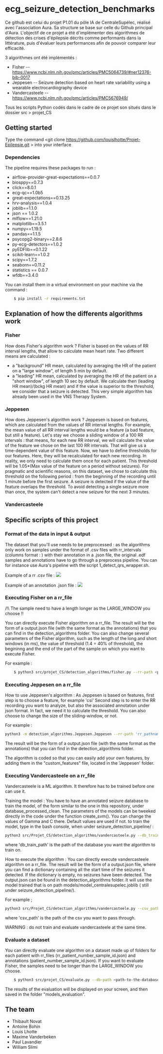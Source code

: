 # ecg_seizure_detection_benchmarks

Ce github est celui du projet P1.01 du pôle IA de CentraleSupélec, réalisé avec l'association Aura. Sa structure se base sur celle du Github principal d'Aura.
L'objectif de ce projet a été d'implémenter des algorithmes de détection des crises d'épilepsie décrits comme performants dans la littérature, puis d'évaluer leurs performances afin de pouvoir comparer leur efficacité.

3 algorithmes ont été implémentés :

* Fisher -- https://www.ncbi.nlm.nih.gov/pmc/articles/PMC5064739/#ner12376-bib-0017
* Jeppesen -- Seizure detection based on heart rate variability using a wearable electrocardiography device
* Vandercasteele -- https://www.ncbi.nlm.nih.gov/pmc/articles/PMC5676949/

Tous les scripts Python codés dans le cadre de ce projet son situés dans le dossier src > projet_CS

## Getting started

Type the command <git clone https://github.com/louislhotte/Projet-Epilepsie.git > into your interface 

### Dependencies

The pipeline requires these packages to run :
* airflow-provider-great-expectations==0.0.7
* biosppy==0.7.3
* click==8.0.1
* ecg-qc==1.0b5
* great-expectations==0.13.25
* hrv-analysis==1.0.4
* joblib==1.1.0
* json == 1.0.2
* mlflow==1.21.0
* matplotlib==3.5.1
* numpy==1.19.5
* pandas==1.1.5
* psycopg2-binary==2.8.6
* py-ecg-detectors==1.0.2
* pyEDFlib==0.1.22
* scikit-learn==1.0.2
* scipy==1.7.2
* seaborn==0.11.2
* statistics == 0.0.7
* wfdb==3.4.0

You can install them in a virtual environment on your machine via the command : 
```sh
    $ pip install -r requirements.txt
```

## Explanation of how the differents algorithms work

### Fisher
How does Fisher's algorithm work ?
Fisher is based on the values of RR interval lengths, that allow to calculate mean heart rate. 
Two different means are calculated : 
* a "background" HR mean, calculated by averaging the HR of the patient on a "large window", of length 5 min by default.
* a "leading" HR mean, calculated by averaging the HR of the patient on a "short window", of length 10 sec by default.
We calculate then (leading HR mean)/(bckg HR mean) and if the value is superior to the threshold, we consider that a seizure is detected. This very simple algorithm has already been used in the VNS Therapy System.

### Jeppesen
How does Jeppesen's algorithm work ?
Jeppesen is based on features, which are calculated from the values of RR interval lengths. For example, the mean value of all RR interval lengths would be a feature (a bad feature, but still a feature). 
Let's stay we choose a sliding window of a 100 RR intervals : that means, for each new RR interval, we will calculate the value of the feature we chose on the last 100 RR intervals. That will give us a time-dependent value of this feature.
Now, we have to define thresholds for our features. Here, they will be recalculated for each new recording. In reality, we only need to calculate them once for each patient.
This threshold will be 1.05*(Max value of the feature on a period without seizures). For pragmatic and scientific reasons, on this dataset, we chose to calculate this threshold on the following period : from the beginning of the recording until 1 minute before the first seizure.
A seizure is detected if the value of the feature overlaps the threshold. To avoid detecting a single seizure more than once, the system can't detect a new seizure for the next 3 minutes.

### Vandercasteele


## Specific scripts of this project

### Format of the data in input & output 
The dataset that you'll use needs to be preprocessed : as the algorithms only work on samples under the format of .csv files with rr_intervals (columns format :  ) with their annotation in a .json file, the original .edf samples and annotations have to go through a preprocess pipeline. You can for instance use Aura's pipeline with the script 1_detect_qrs_wrapper.sh.

Example of a rr .csv file :
<img src="https://github.com/Aura-healthcare/ecg_seizure_detection_benchmarks/tree/main/Images/screenshot_rrintervals.png"/>

Example of an annotation .json file :
<img src="https://github.com/Aura-healthcare/ecg_seizure_detection_benchmarks/tree/main/Images/screenshot_json.png"/>

### Executing Fisher on a rr_file 

/!\ The sample need to have a length longer as the LARGE_WINDOW you choose !!

You can directly execute Fisher algorithm on a rr_file. The result will be the form of a output.json file (with the same format as the annotations) that you can find in the detection_algorithms folder. You can also change several parameters of the Fisher algorithm, such as the length of the long and short windows (in ms), the value of threshold (1.4 = 40% of threshold), the begininng and the end of the part of the sample on which you want to execute Fisher.

For example :

```sh
    $ python3 src/projet_CS/detection_algorithms/fisher.py --rr-path <path-to-the-rr-file> --threshold <threshold> --long-window <length-of-the-long-window-in-ms>
```

### Executing Jeppesen on a rr_file 

How to use Jeppesen's algorithm :
As Jeppesen is based on features, first step is to choose a feature, for example 'csi'
Second step is to enter the RR recording you want to analyze, but also the associated annotation under json format. In fact, we need it to calculate the threshold.
You can also choose to change the size of the sliding-window, or not.

For example :

```sh
python3 -m detection_algorithms.Jeppesen.Jeppesen --rr-path 'rr_pathname' --annotation-path 'jsonannotation_pathname' --jeppesen-feature-name 'csi' --sliding-window 100
```
The result will be the form of a output.json file (with the same format as the annotations) that you can find in the detection_algorithms folder.

The algorithm is coded so that you can easily add your own features, by adding them in the "custom_features" file, located in the 'Jeppesen' folder.

### Executing Vandercasteele on a rr_file 

Vandercasteele is a ML algorithm. It therefore has to be trained before one can use it.

Training the model : 
    You have to have an annotated seizure database to train the model, of the form similar to the one in this repository, under database_processed_clean.
    The parameters of the models can be tweeked directly in the code under the function create_svm(). You can change the values of Gamma and C there.
    Default values are used if not.
   to train the model, type in the bash console, when under seizure_detection_pipeline/ : 
   
```sh
python3 src/Projet_CS/detection_algorithms/vandercasteele.py --db_train_path 'db_train_path'
```
   
   where 'db_train_path' is the path of the database you want the algorithm to train on.

How to execute the algorithm : 
    You can directly execute vandercasteele algorithm on a rr_file. The result will be the form of a output.json file, where you can find a dictionary containing       all the start time of the seizures it detected. If the dictionary is empty, no seizures have been detected. The output.json can be found in the                     detection_algorithms folder. It will use the model trained that is on path models/model_centralesupelec.joblib ( still under seizure_detection_pipeline/).

For example ; 
```sh
python3 src/Projet_CS/detection_algorithms/vandercasteele.py --csv_path 'csv_path'
```
 where 'csv_path' is the path of the csv you want to pass through.
 
 WARNING : do not train and evaluate vandercasteele at the same time. 
 
### Evaluate a dataset

You can directly evaluate one algorithm on a dataset made up of folders for each patient with rr_files (rr_patient_number_sample_id.json) and annotations  (patient_number_sample_id.json). If you want to evaluate Fisher, the samples need to be longer than the LARGE_WINDOW you choose.

```sh
    $ python3 src/projet_CS/evaluate.py --db-path <path-to-the-database-to-evaluate> --algorithm <algorithm-to-evaluate-'fisher'-'jeppesen'-'vandercasteele'> --jeppesen-feature-name <name-of-the-jeppesen-feature-to-evaluate>
```

The results of the evaluation will be displayed on your screen, and then saved in the folder "models_evaluation".


## The team

* Thibault Novat
* Antoine Bohin
* Louis Lhotte
* Maxime Vanderbeken
* Paul Lavandier
* William Slimi
